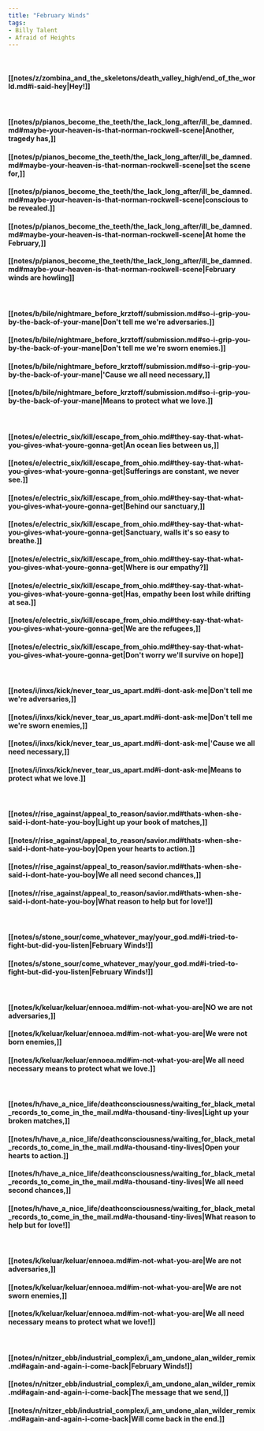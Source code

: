 ```yaml
---
title: "February Winds"
tags:
- Billy Talent
- Afraid of Heights
---
```

&nbsp;
#### [[notes/z/zombina_and_the_skeletons/death_valley_high/end_of_the_world.md#i-said-hey|Hey!]]
&nbsp;
#### [[notes/p/pianos_become_the_teeth/the_lack_long_after/ill_be_damned.md#maybe-your-heaven-is-that-norman-rockwell-scene|Another, tragedy has,]]
#### [[notes/p/pianos_become_the_teeth/the_lack_long_after/ill_be_damned.md#maybe-your-heaven-is-that-norman-rockwell-scene|set the scene for,]]
#### [[notes/p/pianos_become_the_teeth/the_lack_long_after/ill_be_damned.md#maybe-your-heaven-is-that-norman-rockwell-scene|conscious to be revealed.]]
#### [[notes/p/pianos_become_the_teeth/the_lack_long_after/ill_be_damned.md#maybe-your-heaven-is-that-norman-rockwell-scene|At home the February,]]
#### [[notes/p/pianos_become_the_teeth/the_lack_long_after/ill_be_damned.md#maybe-your-heaven-is-that-norman-rockwell-scene|February winds are howling]]
&nbsp;
#### [[notes/b/bile/nightmare_before_krztoff/submission.md#so-i-grip-you-by-the-back-of-your-mane|Don't tell me we're adversaries.]]
#### [[notes/b/bile/nightmare_before_krztoff/submission.md#so-i-grip-you-by-the-back-of-your-mane|Don't tell me we're sworn enemies.]]
#### [[notes/b/bile/nightmare_before_krztoff/submission.md#so-i-grip-you-by-the-back-of-your-mane|'Cause we all need necessary,]]
#### [[notes/b/bile/nightmare_before_krztoff/submission.md#so-i-grip-you-by-the-back-of-your-mane|Means to protect what we love.]]
&nbsp;
#### [[notes/e/electric_six/kill/escape_from_ohio.md#they-say-that-what-you-gives-what-youre-gonna-get|An ocean lies between us,]]
#### [[notes/e/electric_six/kill/escape_from_ohio.md#they-say-that-what-you-gives-what-youre-gonna-get|Sufferings are constant, we never see.]]
#### [[notes/e/electric_six/kill/escape_from_ohio.md#they-say-that-what-you-gives-what-youre-gonna-get|Behind our sanctuary,]]
#### [[notes/e/electric_six/kill/escape_from_ohio.md#they-say-that-what-you-gives-what-youre-gonna-get|Sanctuary, walls it's so easy to breathe.]]
#### [[notes/e/electric_six/kill/escape_from_ohio.md#they-say-that-what-you-gives-what-youre-gonna-get|Where is our empathy?]]
#### [[notes/e/electric_six/kill/escape_from_ohio.md#they-say-that-what-you-gives-what-youre-gonna-get|Has, empathy been lost while drifting at sea.]]
#### [[notes/e/electric_six/kill/escape_from_ohio.md#they-say-that-what-you-gives-what-youre-gonna-get|We are the refugees,]]
#### [[notes/e/electric_six/kill/escape_from_ohio.md#they-say-that-what-you-gives-what-youre-gonna-get|Don't worry we'll survive on hope]]
&nbsp;
#### [[notes/i/inxs/kick/never_tear_us_apart.md#i-dont-ask-me|Don't tell me we're adversaries,]]
#### [[notes/i/inxs/kick/never_tear_us_apart.md#i-dont-ask-me|Don't tell me we're sworn enemies,]]
#### [[notes/i/inxs/kick/never_tear_us_apart.md#i-dont-ask-me|'Cause we all need necessary,]]
#### [[notes/i/inxs/kick/never_tear_us_apart.md#i-dont-ask-me|Means to protect what we love.]]
&nbsp;
#### [[notes/r/rise_against/appeal_to_reason/savior.md#thats-when-she-said-i-dont-hate-you-boy|Light up your book of matches,]]
#### [[notes/r/rise_against/appeal_to_reason/savior.md#thats-when-she-said-i-dont-hate-you-boy|Open your hearts to action.]]
#### [[notes/r/rise_against/appeal_to_reason/savior.md#thats-when-she-said-i-dont-hate-you-boy|We all need second chances,]]
#### [[notes/r/rise_against/appeal_to_reason/savior.md#thats-when-she-said-i-dont-hate-you-boy|What reason to help but for love!]]
&nbsp;
#### [[notes/s/stone_sour/come_whatever_may/your_god.md#i-tried-to-fight-but-did-you-listen|February Winds!]]
#### [[notes/s/stone_sour/come_whatever_may/your_god.md#i-tried-to-fight-but-did-you-listen|February Winds!]]
&nbsp;
#### [[notes/k/keluar/keluar/ennoea.md#im-not-what-you-are|NO we are not adversaries,]]
#### [[notes/k/keluar/keluar/ennoea.md#im-not-what-you-are|We were not born enemies,]]
#### [[notes/k/keluar/keluar/ennoea.md#im-not-what-you-are|We all need necessary means to protect what we love.]]
&nbsp;
#### [[notes/h/have_a_nice_life/deathconsciousness/waiting_for_black_metal_records_to_come_in_the_mail.md#a-thousand-tiny-lives|Light up your broken matches,]]
#### [[notes/h/have_a_nice_life/deathconsciousness/waiting_for_black_metal_records_to_come_in_the_mail.md#a-thousand-tiny-lives|Open your hearts to action.]]
#### [[notes/h/have_a_nice_life/deathconsciousness/waiting_for_black_metal_records_to_come_in_the_mail.md#a-thousand-tiny-lives|We all need second chances,]]
#### [[notes/h/have_a_nice_life/deathconsciousness/waiting_for_black_metal_records_to_come_in_the_mail.md#a-thousand-tiny-lives|What reason to help but for love!]]
&nbsp;
#### [[notes/k/keluar/keluar/ennoea.md#im-not-what-you-are|We are not adversaries,]]
#### [[notes/k/keluar/keluar/ennoea.md#im-not-what-you-are|We are not sworn enemies,]]
#### [[notes/k/keluar/keluar/ennoea.md#im-not-what-you-are|We all need necessary means to protect what we love!]]
&nbsp;
#### [[notes/n/nitzer_ebb/industrial_complex/i_am_undone_alan_wilder_remix.md#again-and-again-i-come-back|February Winds!]]
#### [[notes/n/nitzer_ebb/industrial_complex/i_am_undone_alan_wilder_remix.md#again-and-again-i-come-back|The message that we send,]]
#### [[notes/n/nitzer_ebb/industrial_complex/i_am_undone_alan_wilder_remix.md#again-and-again-i-come-back|Will come back in the end.]]
